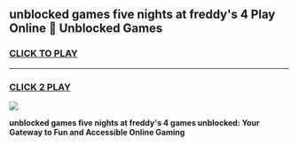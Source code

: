 
## unblocked games five nights at freddy's 4 Play Online 👋 Unblocked Games
<h3>
<a href="https://premium.freeplayer.one?title=unblocked_games_five_nights_at_freddy's_4&ref=19F">CLICK TO PLAY</a></h3>
<hr>

<h3>
<a href="https://premium.freeplayer.one?title=unblocked_games_five_nights_at_freddy's_4&ref=19F">CLICK 2 PLAY</a>
  
</h3>

<a href="https://premium.freeplayer.one?title=unblocked_games_five_nights_at_freddy's_4&ref=19F"><img src="https://clearcache.store/games.png"></a>


**unblocked games five nights at freddy's 4 games unblocked: Your Gateway to Fun and Accessible Online Gaming**
